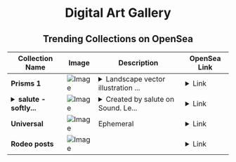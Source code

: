 <div align="center">

# Digital Art Gallery

## Trending Collections on OpenSea

| Collection Name                       | Image                                                                                     | Description                       | OpenSea Link                                                                                          |
|---------------------------------------|-------------------------------------------------------------------------------------------|-----------------------------------|--------------------------------------------------------------------------------------------------------|
| **Prisms 1** | ![Image](https://raw.seadn.io/files/f6798a1771c186597e4c02a8580f003d.svg?w=200&auto=format) | <details><summary>Landscape vector illustration ...</summary>Landscape vector illustration on a pristine white background. A series of minimalist cubes are arranged in a linear pattern. The leftmost side of each cube is painted in a bold black, while the remaining sides appear transparent with fine black edges. From the top, a singular beam of light enters the first cube and as it progresses through the cubes, it changes, revealing a range of bright colors. This colorful light, after exiting the last cube, diminishes in intensity, subtly blending with the white background, representing the concept of light breaking through prisms.</details> | <details><summary>Link</summary>[Prisms 1](https://opensea.io/collection/prisms-1-1)</details> |
| **<details><summary>salute - softly...</summary>salute - softly (with Léa Sen)</details>** | ![Image](https://i.seadn.io/s/raw/files/6c29071149f852e3d75fb51bf2c7fa57.jpg?w=500&auto=format?w=200&auto=format) | <details><summary>Created by salute on Sound. Le...</summary>Created by salute on Sound. Leave a comment on the song at https://www.sound.xyz/salute/softly-with-lea-sen</details> | <details><summary>Link</summary>[salute - softly (with Léa Sen)](https://opensea.io/collection/salute-softly-with-lea-sen)</details> |
| **Universal** | ![Image](https://i.seadn.io/s/raw/files/45fd734b015bd620baac799760754f02.png?w=500&auto=format?w=200&auto=format) | Ephemeral | <details><summary>Link</summary>[Universal](https://opensea.io/collection/universal-27)</details> |
| **Rodeo posts** | ![Image](https://i.seadn.io/s/raw/files/58b1c276f568fd07f728869859c3b100.jpg?w=500&auto=format?w=200&auto=format) |  | <details><summary>Link</summary>[Rodeo posts](https://opensea.io/collection/rodeo-posts-6145)</details> |

</div>